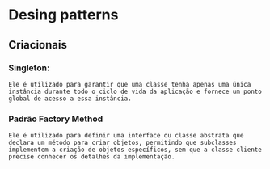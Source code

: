 # Desing patterns

## Criacionais

### Singleton:
    Ele é utilizado para garantir que uma classe tenha apenas uma única instância durante todo o ciclo de vida da aplicação e fornece um ponto global de acesso a essa instância. 

### Padrão Factory Method
    Ele é utilizado para definir uma interface ou classe abstrata que declara um método para criar objetos, permitindo que subclasses implementem a criação de objetos específicos, sem que a classe cliente precise conhecer os detalhes da implementação.